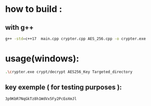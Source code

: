 # how to build : 


## with g++  
```bash
g++ -std=c++17  main.cpp crypter.cpp AES_256.cpp -o crypter.exe

```

# usage(windows): 
```bash
.\crypter.exe crypt/decrypt AES256_Key Targeted_directory
```
## key exemple ( for testing purposes ):  
```plaintext
3p9KbR7NqGkTz8h1WdVx5Fy2PcEoXmJl
